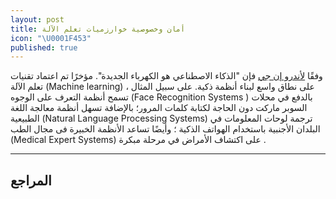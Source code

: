 ```yaml
---
layout: post
title: أمان وخصوصية خوارزميات تعلم الآلة
icon: "\U0001F453"
published: true
---
```


وفقًا [لأندرو إن جي](https://en.wikipedia.org/wiki/Andrew_Ng)  فإن "الذكاء الاصطناعي هو الكهرباء الجديدة". مؤخرًا تم اعتماد تقنيات تعلم الآلة (Machine learning) على نطاق واسع لبناء أنظمة ذكية. على سبيل المثال ، تسمح أنظمة التعرف على الوجوه (Face Recognition Systems ) بالدفع في محلات السوبر ماركت دون الحاجة لكتابة كلمات المرور؛ بالإضافة تسهل أنظمة معالجة اللغة الطبيعية (Natural Language Processing Systems) ترجمة لوحات المعلومات في البلدان الأجنبية باستخدام الهواتف الذكية ؛ وأيضًا تساعد الأنظمة الخبيرة فى مجال الطب (Medical Expert Systems) على اكتشاف الأمراض في مرحلة مبكرة . 


---

## المراجع
